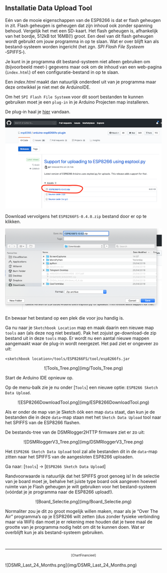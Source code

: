 ## Installatie Data Upload Tool
Eén van de mooie eigenschappen van de ESP8266 is dat er flash geheugen in zit. 
Flash geheugen is geheugen dat zijn inhoud ook zonder spanning behoud. 
Vergelijk het met een SD-kaart. Het flash geheugen is, afhankelijk van het 
bordje, 512kB tot 16MB(!) groot. Een deel van dit flash geheugen wordt gebruikt 
om jouw programma in op te slaan. Wat er over blijft kan als bestand-systeem 
worden ingericht (het zgn. *SPI Flash File Systeem* ‑SPIFFS‑).

Je kunt in je programma dit bestand-systeem niet alleen gebruiken om 
(bijvoorbeeld meet-) gegevens maar ook om de inhoud van
een web-pagina (`index.html`) of een configuratie-bestand in op te slaan.


Een *index.html* maakt dan natuurlijk onderdeel uit van je programma maar deze
ontwikkel je niet met de ArduinoIDE.

Om het `SPI Flash File Systeem` voor dit soort bestanden te 
kunnen gebruiken moet je een `plug-in` in je Arduino Projecten map installeren. 

De plug-in haal je 
<a href="https://github.com/esp8266/arduino-esp8266fs-plugin/releases/tag/0.4.0/" target="_blank">
hier</a>
vandaan.

![ESP8266FSDownload.png](img/ESP8266FSDownload.png)

Download vervolgens het `ESP8266FS-0.4.0.zip` bestand door er op te klikken.    

![ESP8266FS_Save.png](img/ESP8266FS_Save.png)

En bewaar het bestand op een plek die voor jou handig is.

Ga nu naar je `Sketchbook Location` map en maak daarin een nieuwe map `tools` aan (als 
deze nog niet bestaat). Pak het zojuist ge-download-de zip bestand uit in deze 
`tools` map. Er wordt nu een aantal nieuwe mappen aangemaakt waar de plug-in wordt 
neergezet. Het pad ziet er ongeveer zo uit:

`<sketchbook location>/tools/ESP8266FS/tool/esp8266fs.jar`

<center>![Tools_Tree.png](img/Tools_Tree.png)</center>

Start de Arduino IDE opnieuw op.

Op de menu-balk zie je nu onder [`Tools`] een nieuwe optie: 
`ESP8266 Sketch Data Upload`.

<center>![ESP8266DownloadTool.png](img/ESP8266DownloadTool.png)</center>

Als er onder de map van je Sketch óók een map `data` staat, dan kun je de 
bestanden die in deze `data`-map staan met het `Sketch Data Upload` tool naar
het SPIFFS van de ESP8266 flashen.

De bestands-tree van de DSMRlogger2HTTP firmware ziet er zo uit:
<center>![DSMRloggerV3_Tree.png](img/DSMRloggerV3_Tree.png)</center>

Het `ESP8266 Sketch Data Upload` tool zal alle bestanden dit in de `data`-map zitten
naar het SPIFFS van de aangesloten ESP8266 uploaden.

Ga naar: [`tools`] -> [`ESP8266 Sketch Data Upload`] 

Randvoorwaarde is natuurlijk dat het SPIFFS groot genoeg is!
In de selectie van je board moet je, 
behalve het juiste type board ook aangeven hoeveel ruimte van je Flash geheugen je 
wilt gebruiken voor het bestand-systeem (vóórdat je je programma naar de ESP8266 
upload!). 

<center>![Board_Selectie.png](img/Board_Selectie.png)</center>

Normaliter zou je dit zo groot mogelijk willen maken, maar als je 
“Over The Air” programma’s op je ESP8266 wilt zetten (dus zonder fysieke verbinding 
maar via WiFi) dan moet je er rekening mee houden dat je twee maal de grootte van je 
programma nodig hebt om dit te kunnen doen. Wat er overblijft kun je als 
bestand-systeem gebruiken.



<br>

---
<center  style="font-size: 70%">[ChartFinancieel]</center><br>
![DSMR_Last_24_Months.png](img/DSMR_Last_24_Months.png)
